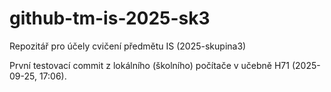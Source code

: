# github-tm-is-2025-sk3
Repozitář pro účely cvičení předmětu IS (2025-skupina3)

První testovací commit z lokálního (školního) počítače v učebně H71 (2025-09-25, 17:06).
